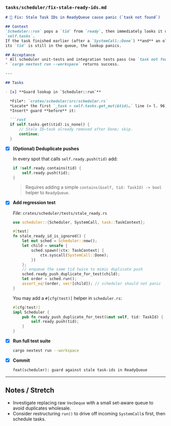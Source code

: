 ### `tasks/scheduler/fix-stale-ready-ids.md`

````md
# 🐞 Fix: Stale Task IDs in ReadyQueue cause panic (`task not found`)

## Context
`Scheduler::run` pops a `tid` from `ready`, then immediately looks it up in
`self.tasks`.  
If the task finished earlier (after a `SystemCall::Done`) **and** an older copy of
its `tid` is still in the queue, the lookup panics.

## Acceptance
* All scheduler unit-tests and integration tests pass (no `task not found` panic).
* `cargo nextest run --workspace` returns success.

---

## Tasks

- [x] **Guard lookup in `Scheduler::run`**

  *File*: `crates/scheduler/src/scheduler.rs`  
  *Locate* the first `_task = self.tasks.get_mut(&tid)…` line (≈ l. 96).  
  *Insert* guard **before** it:

  ```rust
  if self.tasks.get(&tid).is_none() {
      // Stale ID—task already removed after Done; skip.
      continue;
  }
````

* [x] **(Optional) Deduplicate pushes**

  In every spot that calls `self.ready.push(tid)` add:

  ```rust
  if !self.ready.contains(tid) {
      self.ready.push(tid);
  }
  ```

  > Requires adding a simple `contains(&self, tid: TaskId) -> bool` helper to
  > `ReadyQueue`.

* [x] **Add regression test**

  *File*: `crates/scheduler/tests/stale_ready.rs`

  ```rust
  use scheduler::{Scheduler, SystemCall, task::TaskContext};

  #[test]
  fn stale_ready_id_is_ignored() {
      let mut sched = Scheduler::new();
      let child = unsafe {
          sched.spawn(|ctx: TaskContext| {
              ctx.syscall(SystemCall::Done);
          })
      };
      // enqueue the same tid twice to mimic duplicate push
      sched.ready_push_duplicate_for_test(child);
      let order = sched.run();
      assert_eq!(order, vec![child]); // scheduler should not panic
  }
  ```

  You may add a `#[cfg(test)]` helper in `scheduler.rs`:

  ```rust
  #[cfg(test)]
  impl Scheduler {
      pub fn ready_push_duplicate_for_test(&mut self, tid: TaskId) {
          self.ready.push(tid);
      }
  }
  ```

* [x] **Run full test suite**

  ```bash
  cargo nextest run --workspace
  ```

* [x] **Commit**

  ```
  feat(scheduler): guard against stale task-ids in ReadyQueue
  ```

---

## Notes / Stretch

* Investigate replacing raw `VecDeque` with a small set-aware queue to avoid duplicates wholesale.
* Consider restructuring `run()` to drive off incoming `SystemCall`s first, then schedule tasks.

